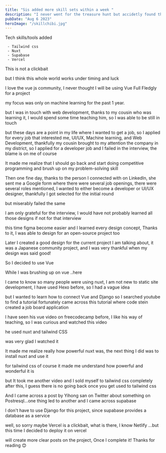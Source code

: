```yaml
---
title: "Sis added more skill sets within a week "
description: "I never went for the treasure hunt but accidetly found them all"
pubDate: "Aug 6 2023"
heroImage: "/skillchibi.jpg"
---
```


Tech skills/tools added

```
 - Tailwind css
 - Nuxt
 - Supabase
 - Vercel

```

This is not a clickbait

but I think this whole world works under timing and luck

I love the vue js community, I never thought I will be using Vue Full Fledgly for a project

my focus was only on machine learning for the past 1 year.

but I was in touch with web development, thanks to my cousin who was learning it, I would spend some time teaching him, so I was able to be still in touch

but these days are a point in my life where I wanted to get a job, so I applied for every job that interested me, UI/UX, Machine learning, and Web Development, thankfully my cousin brought to my attention the company in my district, so I applied for a developer job and I failed in the interview, the blame is on me of course

It made me realize that I should go back and start doing competitive programming and brush up on my problem-solving skill

Then one fine day, thanks to the person I connected with on LinkedIn, she sent me a Google form where there were several job openings, there were several roles mentioned, I wanted to either become a developer or UI/UX designer, thankfully I got selected for the initial round

but miserably failed the same

I am only grateful for the interview, I would have not probably learned all those designs if not for that interview

this time figma become easier and I learned every design concept, Thanks to it, I was able to design for an open-source project too

Later I created a good design for the current project I am talking about, it was a Japanese community project, and I was very thankful when my design was said good!

So I decided to use Vue

While I was brushing up on vue ..here

I came to know so many people were using nuxt, I am not new to static site development, I have used Hexo before, so I had a vague idea

but I wanted to learn how to connect Vue and Django so I searched youtube to find a tutorial fortunately came across this tutorial where code stein created a job board application

I have seen his vue video on freecodecamp before, I like his way of teaching, so I was curious and watched this video

he used nuxt and tailwind CSS

was very glad I watched it

It made me realize really how powerful nuxt was, the next thing I did was to install nuxt and use it

for tailwind css of course it made me understand how powerful and wonderful it is

but It took me another video and I sold myself to tailwind css completely after this, I guess there is no going back once you get used to tailwind css

And I came across a post by Yihong san on Twitter about something on Postresql...one thing led to another and I came across supabase

I don't have to use Django for this project, since supabase provides a database as a service

well, so sorry maybe Vercel is a clickbait, what is there, I know Netlify ...but this time I decided to deploy it on vercel

will create more clear posts on the project, Once I complete it! Thanks for reading 😊
